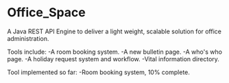 # Office_Space

A Java REST API Engine to deliver a light weight, scalable solution for office administration. 

Tools include:
  -A room booking system. 
  -A new bulletin page. 
  -A who's who page. 
  -A holiday request system and workflow. 
  -Vital information directory. 

Tool implemented so far:
  -Room booking system, 10% complete. 

  
